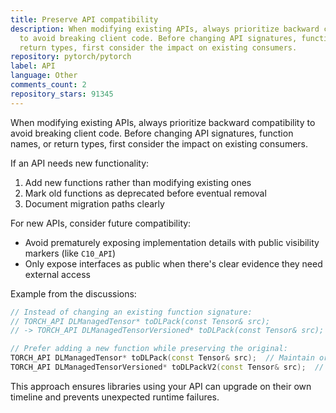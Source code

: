 ```yaml
---
title: Preserve API compatibility
description: When modifying existing APIs, always prioritize backward compatibility
  to avoid breaking client code. Before changing API signatures, function names, or
  return types, first consider the impact on existing consumers.
repository: pytorch/pytorch
label: API
language: Other
comments_count: 2
repository_stars: 91345
---
```


When modifying existing APIs, always prioritize backward compatibility to avoid breaking client code. Before changing API signatures, function names, or return types, first consider the impact on existing consumers.

If an API needs new functionality:
1. Add new functions rather than modifying existing ones
2. Mark old functions as deprecated before eventual removal
3. Document migration paths clearly

For new APIs, consider future compatibility:
- Avoid prematurely exposing implementation details with public visibility markers (like `C10_API`)
- Only expose interfaces as public when there's clear evidence they need external access

Example from the discussions:
```cpp
// Instead of changing an existing function signature:
// TORCH_API DLManagedTensor* toDLPack(const Tensor& src);
// -> TORCH_API DLManagedTensorVersioned* toDLPack(const Tensor& src);

// Prefer adding a new function while preserving the original:
TORCH_API DLManagedTensor* toDLPack(const Tensor& src);  // Maintain original
TORCH_API DLManagedTensorVersioned* toDLPackV2(const Tensor& src);  // Add new version
```

This approach ensures libraries using your API can upgrade on their own timeline and prevents unexpected runtime failures.